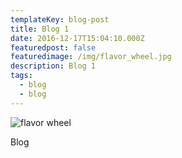 ```yaml
---
templateKey: blog-post
title: Blog 1
date: 2016-12-17T15:04:10.000Z
featuredpost: false
featuredimage: /img/flavor_wheel.jpg
description: Blog 1
tags:
  - blog
  - blog
---
```

![flavor wheel](/img/flavor_wheel.jpg)

Blog
